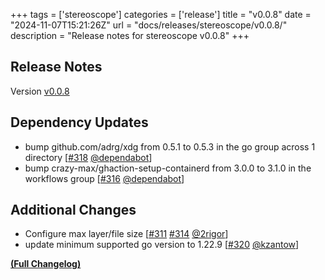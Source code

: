 +++
tags = ['stereoscope']
categories = ['release']
title = "v0.0.8"
date = "2024-11-07T15:21:26Z"
url = "docs/releases/stereoscope/v0.0.8/"
description = "Release notes for stereoscope v0.0.8"
+++

## Release Notes

Version [v0.0.8](https://github.com/anchore/stereoscope/releases/tag/v0.0.8)

## Dependency Updates

- bump github.com/adrg/xdg from 0.5.1 to 0.5.3 in the go group across 1 directory [[#318](https://github.com/anchore/stereoscope/pull/318) [@dependabot](https://github.com/dependabot)]
- bump crazy-max/ghaction-setup-containerd from 3.0.0 to 3.1.0 in the workflows group [[#316](https://github.com/anchore/stereoscope/pull/316) [@dependabot](https://github.com/dependabot)]

## Additional Changes

- Configure max layer/file size [[#311](https://github.com/anchore/stereoscope/issues/311) [#314](https://github.com/anchore/stereoscope/pull/314) [@2rigor](https://github.com/2rigor)]
- update minimum supported go version to 1.22.9 [[#320](https://github.com/anchore/stereoscope/pull/320) [@kzantow](https://github.com/kzantow)]

**[(Full Changelog)](https://github.com/anchore/stereoscope/compare/v0.0.5...v0.0.8)**
